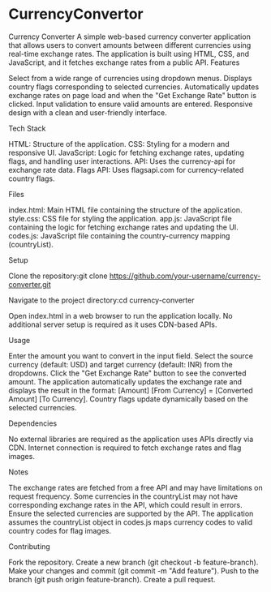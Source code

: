 # CurrencyConvertor
Currency Converter
A simple web-based currency converter application that allows users to convert amounts between different currencies using real-time exchange rates. The application is built using HTML, CSS, and JavaScript, and it fetches exchange rates from a public API.
Features

Select from a wide range of currencies using dropdown menus.
Displays country flags corresponding to selected currencies.
Automatically updates exchange rates on page load and when the "Get Exchange Rate" button is clicked.
Input validation to ensure valid amounts are entered.
Responsive design with a clean and user-friendly interface.

Tech Stack

HTML: Structure of the application.
CSS: Styling for a modern and responsive UI.
JavaScript: Logic for fetching exchange rates, updating flags, and handling user interactions.
API: Uses the currency-api for exchange rate data.
Flags API: Uses flagsapi.com for currency-related country flags.

Files

index.html: Main HTML file containing the structure of the application.
style.css: CSS file for styling the application.
app.js: JavaScript file containing the logic for fetching exchange rates and updating the UI.
codes.js: JavaScript file containing the country-currency mapping (countryList).

Setup

Clone the repository:git clone https://github.com/your-username/currency-converter.git


Navigate to the project directory:cd currency-converter


Open index.html in a web browser to run the application locally. No additional server setup is required as it uses CDN-based APIs.

Usage

Enter the amount you want to convert in the input field.
Select the source currency (default: USD) and target currency (default: INR) from the dropdowns.
Click the "Get Exchange Rate" button to see the converted amount.
The application automatically updates the exchange rate and displays the result in the format: [Amount] [From Currency] = [Converted Amount] [To Currency].
Country flags update dynamically based on the selected currencies.

Dependencies

No external libraries are required as the application uses APIs directly via CDN.
Internet connection is required to fetch exchange rates and flag images.

Notes

The exchange rates are fetched from a free API and may have limitations on request frequency.
Some currencies in the countryList may not have corresponding exchange rates in the API, which could result in errors. Ensure the selected currencies are supported by the API.
The application assumes the countryList object in codes.js maps currency codes to valid country codes for flag images.

Contributing

Fork the repository.
Create a new branch (git checkout -b feature-branch).
Make your changes and commit (git commit -m "Add feature").
Push to the branch (git push origin feature-branch).
Create a pull request.
